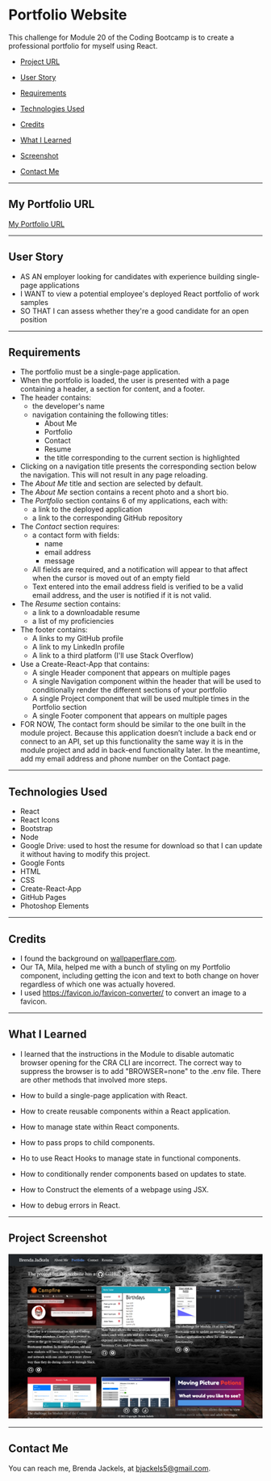 # Portfolio Website
This challenge for Module 20 of the Coding Bootcamp is to create a professional portfolio for myself using React.

* [Project URL](#projectURL)

* [User Story](#userStory)

* [Requirements](#requirements)

* [Technologies Used](#techUsed)

* [Credits](#credits)

* [What I Learned](#whatILearned)

* [Screenshot](#webImage)

* [Contact Me](#contactMe)


---

<a id="projectURL"></a>
## My Portfolio URL
[My Portfolio URL](https://bjackels5.github.io/BrendaJackels/)

---

<a id="userStory"></a>

## User Story

* AS AN employer looking for candidates with experience building single-page applications
* I WANT to view a potential employee's deployed React portfolio of work samples
* SO THAT I can assess whether they're a good candidate for an open position
--- 

<a id="requirements"></a>

## Requirements

* The portfolio must be a single-page application.
* When the portfolio is loaded, the user is presented with a page containing a header, a section for content, and a footer.
* The header contains:
    * the developer's name
    * navigation containing the following titles:
        * About Me
        * Portfolio
        * Contact
        * Resume
        * the title corresponding to the current section is highlighted
* Clicking on a navigation title presents the corresponding section below the navigation. This will not result in any page reloading.
* The *About Me* title and section are selected by default.
* The *About Me* section contains a recent photo and a short bio.
* The *Portfolio* section contains 6 of my applications, each with:
    * a link to the deployed application
    * a link to the corresponding GitHub repository
* The *Contact* section requires:
    * a contact form with fields:
        * name
        * email address
        * message
    * All fields are required, and a notification will appear to that affect when the cursor is moved out of an empty field
    * Text entered into the email address field is verified to be a valid email address, and the user is notified if it is not valid.
* The *Resume* section contains:
    * a link to a downloadable resume
    * a list of my proficiencies
* The footer contains:
    * A links to my GitHub profile
    * A link to my LinkedIn profile
    * A link to a third platform (I'll use Stack Overflow)
* Use a Create-React-App that contains:
    * A single Header component that appears on multiple pages
    * A single Navigation component within the header that will be used to conditionally render the different sections of your portfolio
    * A single Project component that will be used multiple times in the Portfolio section
    * A single Footer component that appears on multiple pages
* FOR NOW, The contact form should be similar to the one built in the module project. Because this application doesn’t include a back end or connect to an API, set up this functionality the same way it is in the module project and add in back-end functionality later. In the meantime, add my email address and phone number on the Contact page.
    
---

<a id="techUsed"></a>

## Technologies Used

* React
* React Icons
* Bootstrap
* Node
* Google Drive: used to host the resume for download so that I can update it without having to modify this project.
* Google Fonts
* HTML
* CSS
* Create-React-App
* GitHub Pages
* Photoshop Elements


---

<a id="credits"></a>

## Credits

* I found the background on 
[wallpaperflare.com](https://www.wallpaperflare.com/wall-of-rocks-grey-brick-wall-artistic-urban-wall-building-feature-wallpaper-poyok).
* Our TA, Mila, helped me with a bunch of styling on my Portfolio component, including getting the icon and text to both change on hover regardless of which one was actually hovered.
* I used https://favicon.io/favicon-converter/ to convert an image to a favicon.

--- 

<a id="whatILearned"></a>
## What I Learned

* I learned that the instructions in the Module to disable automatic browser opening for the CRA CLI are incorrect. The correct way to suppress the browser is to add "BROWSER=none" to the .env file. There are other methods that involved more steps.

* How to build a single-page application with React.
* How to create reusable components within a React application.
* How to manage state within React components.
* How to pass props to child components.
* Ho to use React Hooks to manage state in functional components.
* How to conditionally render components based on updates to state.
* How to Construct the elements of a webpage using JSX.
* How to debug errors in React.

---

<a id="webImage"></a>

## Project Screenshot

![Portfolio](./src/assets/images/Brenda-Jackels-portfolio-screenshot.png)

---

<a id="contactMe"></a>
## Contact Me
You can reach me, Brenda Jackels, at bjackels5@gmail.com.

